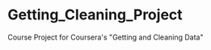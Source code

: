 Getting_Cleaning_Project
========================

Course Project for Coursera's "Getting and Cleaning Data"
